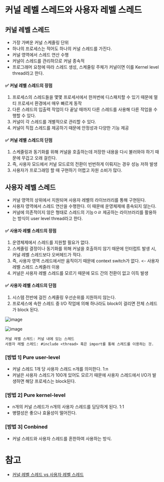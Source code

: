 # 커널 레벨 스레드와 사용자 레벨 스레드

## 커널 레벨 스레드

- 가장 가벼운 커널 스케줄링 단위
- 하나의 프로세스는 적어도 하나의 커널 스레드를 가진다.
- 커널 영역에서 스레드 연산 수행
- 커널이 스레드를 관리하므로 커널 종속적
- 프로그래머 요청에 따라 스레드 생성, 스케줄링 주체가 커널이면 이를 Kernel level thread라고 한다.

#### ✅ 커널 레벨 스레드의 장점

1. 프로세스의 스레드들을 몇몇 프로세서에서 한꺼번에 디스패치할 수 있기 때문에 멀티 프로세서 환경에서 매우 빠르게 동작
2. 다른 스레드의 입출력 작업이 다 끝날 때까지 다른 스레드를 사용해 다른 작업을 수행할 수 있다.
3. 커널이 각 스레드를 개별적으로 관리할 수 있다.
4. 커널이 직접 스레드를 제공하기 때문에 안정성과 다양한 기능 제공

#### ✅ 커널 레벨 스레드의 단점

1. 스케줄링과 동기화를 위해 커널을 호출하는데 저장한 내용을 다시 불러와야 하기 때문에 무겁고 오래 걸린다.
2. 즉, 사용자 모드에서 커널 모드로의 전환이 빈번하게 이뤄지는 경우 성능 저하 발생
3. 사용자가 프로그래밍 할 때 구현하기 어렵고 자원 소비가 많다.


## 사용자 레벨 스레드

- 커널 영역의 상위에서 지원되며 사용자 레벨의 라이브러리를 통해 구현된다.
- 사용자 영역에서 스레드 연산을 수행한다. 이 때문에 운영체제에 종속되지 않는다.
- 커널에 의존적이지 않은 형태로 스레드의 기능ㅇㄹ 제공하는 라이브러리를 활용하는 방식이 user level thread라고 한다.

#### ✅ 사용자 레벨 스레드의 장점

1. 운영체제에서 스레드를 지원할 필요가 없다.
2. 스케줄링 결정이나 동기화를 위해 커널을 호출하지 않기 때문에 인터럽트 발생 시, 커널 레벨 스레드보다 오버헤드가 적다.
3. 즉, 사용자 영역 스레드에서만 움직이기 때문에 context switch가 없다. <- 사용자 레벨 스레드 스케줄러 이용
4. 커널은 사용자 레벨 스레드를 모르기 때문에 모드 간의 전환이 없고 이득 발생

#### ✅ 사용자 레벨 스레드의 단점

1. 시스템 전반에 걸친 스케줄링 우선순위를 지원하지 않는다.
2. 프로세스에 속한 스레드 중 I/O 작업에 의해 하나라도 block이 걸리면 전체 스레드가 block 된다.


![image](https://user-images.githubusercontent.com/60870438/190101208-919b6015-45ef-4072-aea0-c056bc86e70e.png)

![image](https://user-images.githubusercontent.com/60870438/190125205-0d8c5a70-1785-4dae-82ae-57ff4eb0241b.png)


```
커널 레벨 스레드: 커널 내에 있는 스레드
사용자 레벨 스레드: #include <thread> 혹은 import를 통해 스레드를 이용하는 것.
```

### [방법 1] Pure user-level

- 커널 스레드 1개 당 사용자 스래드 n개를 의미한다. 1:n
- 커널은 사용자 스레드가 100개 있어도 모르기 때문에 사용자 스레드에서 I/O가 발생하면 해당 프로세스는 block된다.


### [방법 2] Pure kernel-level

- n개의 커널 스레드가 n개의 사용자 스레드를 담당하게 된다. 1:1
- 병렬성은 좋으나 효율성이 떨어진다.

### [방법 3] Conbined

- 커널 스레드와 사용자 스레드를 혼한하여 사용하는 방식.

# 참고
- [커널 레벨 스레드 vs 사용자 레벨 스레드](https://www.crocus.co.kr/1255)
